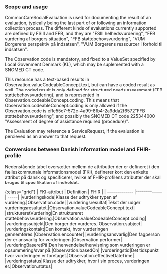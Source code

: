 
### Scope and usage
CommonCareSocialEvaluation is used for documenting the result of an evaluation, typically being the last part of or following an information collection process. The different kinds of evaluations currently supported are defined by FSIII and FFB, and they are "FSIII helhedsvurdering", "FFB vurdering af borgers situation", "FFB støttebehovsvurdering", "VUM Borgerens perspektiv på indsatsen", "VUM Borgerens ressourcer i forhold til indsatsen".

The Observation.code is mandatory, and fixed to a ValueSet specified by Local Govenment Denmark (KL), which may be suplemented with a SNOMED CT code.

This resource has a text-based results in Observation.valueCodeableConcept.text, but can have a coded result as well. The coded result is only defined for structured needs assessment (FFB støttebehovsvurdering), and is represented in Observation.codeableConcept.coding. This means that Observation.codeableConcept.coding is only allowed if the Observation.code is effe55c7-572c-4a99-8fb4-2a9dda2f6572"FFB støttebehovsvurdering", and possibly the SNOMED CT code 225344000 "Assessment of degree of assistance required (procedure)".

The Evaluation may reference a ServiceRequest, if the evaluation is percieved as an answer to that request. 

### Conversions between Danish information model and FHIR-profile

Nedenstående tabel oversætter mellem de attributter der er defineret i den fælleskommunale informationsmodel (FKI), definerer kort den enkelte attribut på dansk og specificerer, hvilke af FHIR-profilens atributter der skal bruges til specifikation af indholdet. 

{:class="grid"}
|   FKI-attribut      | Definition        | FHIR  |
| ------------- |-------------| -----|
|vurderingskode|Klasse der udtrykker typen af vurdering.|Observation.code|
|vurderingsresultat|Tekst der udgør vurderingsresultatet.|Observation.valueCodeableConcept.text|
|struktureretVurdering|En struktureret støttebehovsvurdering.|Observation.valueCodeableConcept.coding|
|vurderingssubjekt|Den borger der vurderes.|Observation.subject|
|vurderingskontakt|Den kontakt, hvor vurderingen gennemføres.|Observation.encounter|
|vurderingsansvarlig|Den fagperson der er ansvarlig for vurderingen.|Observation.performer|
|vurderingBaseretPå|Den henvendelse/henvisning som vurderingen er opsummering/svar på.|Observation.basedOn|
|vurderingstid|Det tidspunkt hvor vurderingen er foretaget.|Observation.effectiveDateTime|
|vurderingsstatus|Klasse der udtrykker, hvor i sin proces, vurderingen er.|Observation.status|